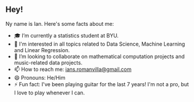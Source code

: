 ## Hey!

<!--
**eatsfrog/eatsfrog** is a ✨ _special_ ✨ repository because its `README.md` (this file) appears on your GitHub profile.

Here are some ideas to get you started:

- 🔭 I’m currently working on ...
- 🌱 I’m currently learning ...
- 👯 I’m looking to collaborate on ...
- 🤔 I’m looking for help with ...
- 💬 Ask me about ...
- 📫 How to reach me: ...
- 😄 Pronouns: ...
- ⚡ Fun fact: ...
-->

Ny name is Ian. Here's some facts about me:
- 🎓 I’m currently a statistics student at BYU.
- 🌱 I'm interested in all topics related to Data Science, Machine Learning and Linear Regression.
- 👯 I’m looking to collaborate on mathematical computation projects and music-related data projects.
- 📫 How to reach me: ians.romanvilla@gmail.com
- 😄 Pronouns: He/Him
- ⚡ Fun fact: I've been playing guitar for the last 7 years! I'm not a pro, but I love to play whenever I can.
